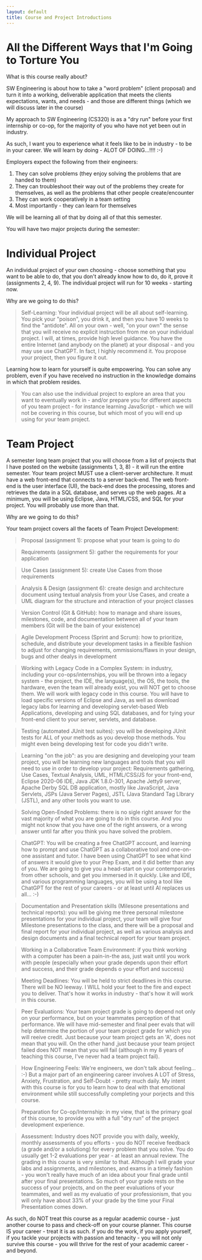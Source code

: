 ```yaml
---
layout: default
title: Course and Project Introductions
---
```


All the Different Ways that I'm Going to Torture You
====================================================

What is this course really about?

SW Engineering is about how to take a "word problem" (client proposal) and turn it into a working, deliverable application that meets the clients expectations, wants, and needs - and those are different things (which we will discuss later in the course)

My approach to SW Engineering (CS320) is as a "dry run" before your first internship or co-op, for the majority of you who have not yet been out in industry.
   
As such, I want you to experience what it feels like to be in industry - to be in your career.  We will learn by doing - ALOT OF DOING...!!!!  :-)

Employers expect the following from their engineers:
   1) They can solve problems (they enjoy solving the problems that are handed to them)
   2) They can troubleshoot their way out of the problems they create for themselves, as well as the problems that other people create/encounter
   3) They can work cooperatively in a team setting
   4) Most importantly - they can learn for themselves
   
We will be learning all of that by doing all of that this semester.

You will have two major projects during the semester:

Individual Project
==================
An individual project of your own choosing - choose something that you want to be able to do, that you don't already know how to do, do it, prove it (assignments 2, 4, 9).  The individual project will run for 10 weeks - starting now.
 
Why are we going to do this?
 
> Self-Learning: Your individual project will be all about self-learning.  You pick your "poison", you drink it, and then you have 10 weeks to find the "antidote".  All on your own - well, "on your own" the sense that you will receive no explicit instruction from me on your individual project.  I will, at times, provide high level guidance.  You have the entire Internet (and anybody on the planet) at your disposal - and you may use use ChatGPT.  In fact, I highly recommend it.  You propose your project, then you figure it out.

Learning how to learn for yourself is quite empowering.  You can solve any problem, even if you have received no instruction in the knowledge domains in which that problem resides.

> You can also use the individual project to explore an area that you want to eventually work in - and/or prepare you for different aspects of you team project - for instance learning JavaScript - which we will not be covering in this course, but which most of you will end up using for your team project.

Team Project
============
   
A semester long team project that you will choose from a list of projects that I have posted on the website (assignments 1, 3, 8) - it will run the entire semester.  Your team project MUST use a client-server architecture.  It must have a web front-end that connects to a server back-end.  The web front-end is the user interface (UI), the back-end does the processing, stores and retrieves the data in a SQL database, and serves up the web pages.  At a minimum, you will be using Eclipse, Java, HTML/CSS, and SQL for your project.  You will probably use more than that.

Why are we going to do this?
   
Your team project covers all the facets of Team Project Development:

> Proposal (assignment 1): propose what your team is going to do
   
> Requirements (assignment 5): gather the requirements for your application
   
> Use Cases (assignment 5): create Use Cases from those requirements
   
> Analysis & Design (assignment 6): create design and architecture document using textual analysis from your Use Cases, and create a UML diagram for the structure and interaction of your project classes
   
> Version Control (Git & GitHub): how to manage and share issues, milestones, code, and documentation between all of your team members (Git will be the bain of your existence)
   
> Agile Development Process (Sprint and Scrum): how to prioritize, schedule, and distribute your development tasks in a flexible fashion to adjust for changing requirements, ommissions/flaws in your design, bugs and other dealys in development
   
> Working with Legacy Code in a Complex System: in industry, including your co-ops/internships, you will be thrown into a legacy system - the project, the IDE, the language(s), the OS, the tools, the hardware, even the team will already exist, you will NOT get to choose them.  We will work with legacy code in this course.  You will have to load specific versions of Eclipse and Java, as well as download legacy labs for learning and developing servlet-based Web Applications, developing and using SQL databases, and for tying your front-end client to your server, servlets, and database.
   
> Testing (automated JUnit test suites): you will be developing JUnit tests for ALL of your methods as you develop those methods.  You might even being developing test for code you didn't write.
   
> Learning "on the job": as you are designing and developing your team project, you will be learning new languages and tools that you will need to use in order to develop your project: Requirements gathering, Use Cases, Textual Analysis, UML, HTML/CSS/JS for your front-end, Eclipse 2020-06 IDE, Java JDK 1.8.0-301, Apache Jetty9 server, Apache Derby SQL DB application, mostly like JavaScript, Java Servlets, JSPs (Java Server Pages), JSTL (Java Standard Tag LIbrary (JSTL), and any other tools you want to use.
   
> Solving Open-Ended Problems: there is no sigle right answer for the vast majority of what you are going to do in this course.  And you might not know that you have one of the right answers, or a wrong answer until far after you think you have solved the problem.
   
> ChatGPT: You will be creating a free ChatGPT account, and learning how to prompt and use ChatGPT as a collaborative tool and one-on-one assistant and tutor.  I have been using ChatGPT to see what kind of answers it would give to your Prep Exam, and it did better than any of you.  We are going to give you a head-start on your contemporaries from other schools, and get you immersed in it quickly.  Like and IDE, and various programming languages, you will be using a tool like ChatGPT for the rest of your careers - or at least until AI replaces us all...  :-)
   
 > Documentation and Presentation skills (Milesone presentations and technical reports): you will be giving me three personal milestone presentations for your individual project, your team will give four Milestone presentations to the class, and there will be a proposal and final report for your individual project, as well as various analysis and design documents and a final technical report for your team project.
   
> Working in a Collaborative Team Environment: if you think working with a computer has been a pain-in-the ass, just wait until you work with people (especially when your grade depends upon their effort and success, and their grade depends o your effort and success)
   
> Meeting Deadlines: You will be held to strict deadlines in this course.  There will be NO leeway.  I WILL hold your feet to the fire and expect you to deliver.  That's how it works in industry - that's how it will work in this course.
   
> Peer Evaluations: Your team project grade is going to depend not only on your performance, but on your teammates perception of that performance.  We will have mid-semester and final peer evals that will help determine the portion of your team project grade for which you will reeive credit.  Just because your team project gets an 'A', does not mean that you will.  On the other hand ,just because your team project failed does NOT mean that you will fail (although in my 8 years of teaching this course, I've never had a team project fail).
   
> How Engineering Feels: We're engineers, we don't talk about feeling...  :-)  But a major part of an engineering career involves A LOT of Stress, Anxiety, Frustration, and Self-Doubt - pretty much daily.  My intent with this course is for you to learn how to deal with that emotional environment while still successfully completing your porjects and this course.
   
> Preparation for Co-op/Internship: in my view, that is the primary goal of this course, to provide you with a full "dry run" of the project development experience.
   
> Assessment: Industry does NOT provide you with daily, weekly, monthly assessments of you efforts - you do NOT receive feedback (a grade and/or a solutiong) for every problem that you solve.  You do usually get 1-2 evaluations per year - at least an annual review.  The grading in this course is very similar to that.  Although I will grade your labs and assignments, and milestones, and exams in a timely fashion - you won't really have much of an idea about your final grade until after your final presentations.  So much of your grade rests on the success of your projects, and on the peer evaluations of your teammates, and well as my evaluatio of your professionism, that you will only have about 33% of your grade by the time your Final Presentation comes down.
   
As such, do NOT treat this course as a regular academic course - just another course to pass and check-off on your course planner.  This course IS your career - treat it is as such.  if you do the work, if you apply yourself, if you tackle your projects with passion and tenacity - you will not only survive this course - you will thrive for the rest of your academic career - and beyond.